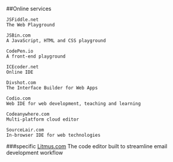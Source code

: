 ##Online services

    JSFiddle.net
    The Web Playground

    JSBin.com
    A JavaScript, HTML and CSS playground

    CodePen.io
    A front-end playground

    ICEcoder.net
    Online IDE

    Divshot.com
    The Interface Builder for Web Apps

    Codio.com
    Web IDE for web development, teaching and learning

    Codeanywhere.com
    Multi-platform cloud editor

    SourceLair.com
    In-browser IDE for web technologies

###specific
    [Litmus.com]( https://litmus.com/email-testing )
    The code editor built to streamline email development workflow
